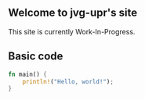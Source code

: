 ## Welcome to jvg-upr's site
This site is currently Work-In-Progress.

## Basic code
```rust
fn main() {
    println!("Hello, world!");
}
```
